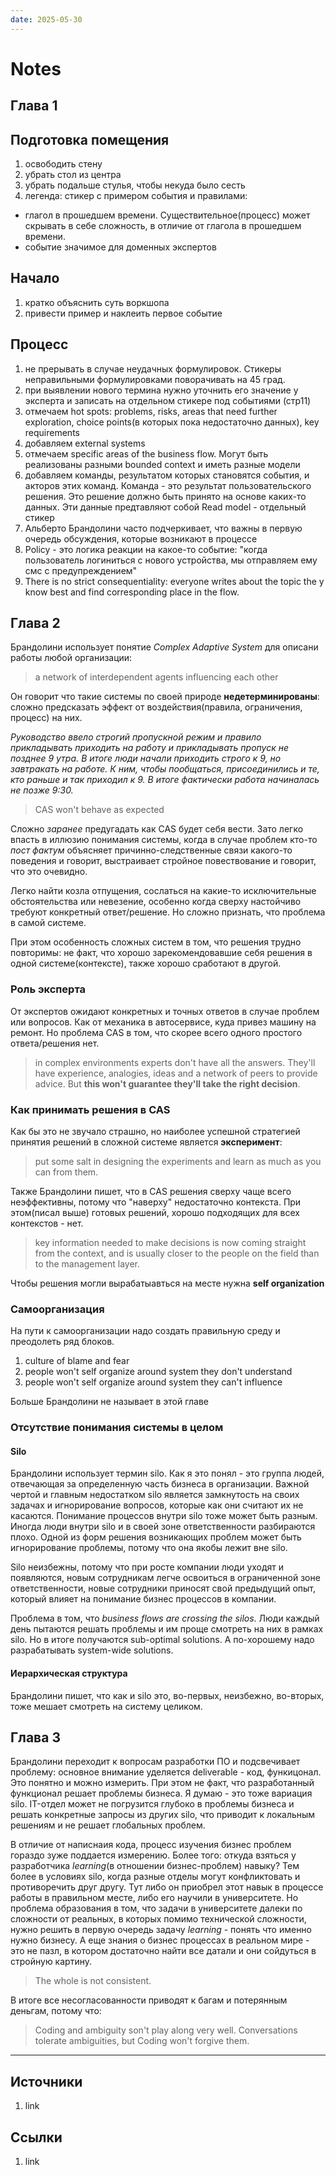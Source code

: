 ```yaml
---
date: 2025-05-30
---
```

# Notes

## Глава 1

## Подготовка помещения

1. освободить стену
1. убрать стол из центра
1. убрать подальше стулья, чтобы некуда было сесть
1. легенда: стикер с примером события и правилами:

- глагол в прошедшем времени. Существительное(процесс) может скрывать в себе сложность, в отличие от глагола в прошедшем времени.
- событие значимое для доменных экспертов

## Начало

1. кратко объяснить суть воркшопа
1. привести пример и наклеить первое событие

## Процесс

1. не прерывать в случае неудачных формулировок. Стикеры  неправильными формулировками поворачивать на 45 град.
1. при выявлении нового термина нужно уточнить его значение у эксперта и записать на отдельном стикере под событиями (стр11)
1. отмечаем hot spots: problems, risks, areas that need further exploration, choice points(в которых пока недостаточно данных), key requirements
1. добавляем external systems
1. отмечаем specific areas of the business flow. Могут быть реализованы разными bounded context и иметь разные модели
1. добавляем команды, результатом которых становятся события, и акторов этих команд. Команда - это результат пользовательского решения. Это решение должно быть принято на основе каких-то данных. Эти данные предтавляют собой Read model - отдельный стикер
1. Альберто Брандолини часто подчеркивает, что важны в первую очередь обсуждения, которые возникают в процессе
1. Policy - это логика реакции на какое-то событие: "когда пользователь логиниться с нового устройства, мы отправляем ему смс с предупреждением"
1. There is no strict consequentiality: everyone writes about the topic the y know best and find corresponding place in the flow.

## Глава 2

Брандолини использует понятие *Complex Adaptive System* для описани работы любой организации:

> a network of interdependent agents influencing each other

Он говорит что такие системы по своей природе **недетерминированы**: сложно предсказать эффект от воздействия(правила, ограничения, процесс) на них.

*Руководство ввело строгий пропускной режим и правило прикладывать приходить на работу и прикладывать пропуск не позднее 9 утра. В итоге люди начали приходить строго к 9, но завтракать на работе. К ним, чтобы пообщаться, присоединились и те, кто раньше и так приходил к 9. В итоге фактически работа начиналась не позже 9:30.*

> CAS won't behave as expected

Сложно *заранее* предугадать как CAS будет себя вести. Зато легко впасть в иллюзию понимания системы, когда в случае проблем кто-то *пост фактум* объясняет причинно-следственные связи какого-то поведения и говорит, выстраивает стройное повествование и говорит, что это очевидно.

Легко найти козла отпущения, сослаться на какие-то исключительные обстоятельства или невезение, особенно когда сверху настойчиво требуют конкретный ответ/решение. Но сложно признать, что проблема в самой системе.

При этом особенность сложных систем в том, что решения трудно повторимы: не факт, что хорошо зарекомендовавшие себя решения в одной системе(контексте), также хорошо сработают в другой.

### Роль эксперта

От экспертов ожидают конкретных и точных ответов в случае проблем или вопросов. Как от механика в автосервисе, куда привез машину на ремонт. Но проблема CAS в том, что скорее всего одного простого ответа/решения нет.

> in complex environments experts don't have all the answers. They'll have experience, analogies, ideas and a network of peers to provide advice. But **this won't guarantee they'll take the right decision**.

### Как принимать решения в CAS

Как бы это не звучало страшно, но наиболее успешной стратегией принятия решений в сложной системе является **эксперимент**:

> put some salt in designing the experiments and learn as much as you can from them.

Также Брандолини пишет, что в CAS решения сверху чаще всего неэффективны, потому что "наверху" недостаточно контекста. При этом(писал выше) готовых решений, хорошо подходящих для всех контекстов - нет.

> key information needed to make decisions is now coming straight from the context, and is usually closer to the people on the field than to the management layer.

Чтобы решения могли вырабатыавться на месте нужна **self organization**

### Самоорганизация

На пути к самоорганизации надо создать правильную среду и преодолеть ряд блоков. 

1. culture of blame and fear
1. people won't self organize around system they don't understand
1. people won't self organize around system they can't influence

Больше Брандолини не называет в этой главе

### Отсутствие понимания системы в целом

#### Silo

Брандолини использует термин silo. Как я это понял - это группа людей, отвечающая за определенную часть бизнеса в организации. Важной чертой и главным недостатком silo является замкнутость на своих задачах и игнорирование вопросов, которые как они считают их не касаются. Понимание процессов внутри silo тоже может быть разным. Иногда люди внутри silo и в своей зоне ответственности разбираются плохо. Одной из форм решения возникающих проблем может быть игнорирование проблемы, потому что она якобы лежит вне silo.

Silo неизбежны, потому что при росте компании люди уходят и появляются, новым сотрудникам легче освоиться в ограниченной зоне ответственности, новые сотрудники приносят свой предыдущий опыт, который влияет на понимание бизнес процессов в компании.

Проблема в том, что *business flows are crossing the silos*. Люди каждый день пытаются решать проблемы и им проще смотреть на них в рамках silo. Но в итоге получаются sub-optimal solutions. А по-хорошему надо разрабатывать system-wide solutions.

#### Иерархическая структура

Брандолини пишет, что как и silo это, во-первых, неизбежно, во-вторых, тоже мешает смотреть на систему целиком.

## Глава 3

Брандолини переходит к вопросам разработки ПО и подсвечивает проблему: основное внимание уделяется deliverable - код, функицонал. Это понятно и можно измерить. При этом не факт, что разработанный функционал решает проблемы бизнеса. Я думаю - это тоже вариация silo. IT-отдел может не погрузится глубоко в проблемы бизнеса и решать конкретные запросы из других silo, что приводит к локальным решениям и не решает глобальных проблем.

В отличие от написнаия кода, процесс изучения бизнес проблем гораздо зуже поддается измерению. Более того: откуда взяться у разработчика *learning*(в отношении бизнес-проблем) навыку? Тем более в условиях silo, когда разные отделы могут конфликтовать и противоречить друг другу. Тут либо он приобрел этот навык в процессе работы в правильном месте, либо его научили в университете. Но проблема образования в том, что задачи в университете далеки по сложности от реальных, в которых помимо технической сложности, нужно решить в первую очередь задачу *learning* - понять что именно нужно бизнесу. А еще знания о бизнес процессах в реальном мире - это не пазл, в котором достаточно найти все датали и они сойдуться в стройную картину.

> The whole is not consistent.

В итоге все несогласованности приводят к багам и потерянным деньгам, потому что:

> Coding and ambiguity son't play along very well. Conversations tolerate ambiguities, but Coding won't forgive them.

---

## Источники

1. link

## Ссылки

1. link
